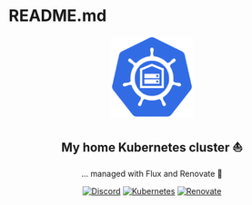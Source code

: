 # README.md

<div align="center">

<img src="https://raw.githubusercontent.com/auricom/home-ops/main/docs/src/assets/logo.png" align="center" width="144px" height="144px"/>

## My home Kubernetes cluster :sailboat:

... managed with Flux and Renovate :robot:
</div>


<div align="center">

[![Discord](https://img.shields.io/discord/673534664354430999?style=for-the-badge&label&logo=discord&logoColor=white&color=blue)](https://discord.gg/k8s-at-home)
[![Kubernetes](https://img.shields.io/badge/v1.31-blue?style=for-the-badge&logo=kubernetes&logoColor=white)](https://talos.dev/)
[![Renovate](https://img.shields.io/github/actions/workflow/status/auricom/home-ops/renovate.yaml?branch=main&label=&logo=renovatebot&style=for-the-badge&color=blue)](https://github.com/auricom/home-ops/actions/workflows/renovate.yaml)

</div>

